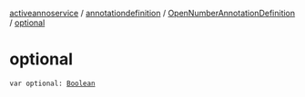[activeannoservice](../../index.md) / [annotationdefinition](../index.md) / [OpenNumberAnnotationDefinition](index.md) / [optional](./optional.md)

# optional

`var optional: `[`Boolean`](https://kotlinlang.org/api/latest/jvm/stdlib/kotlin/-boolean/index.html)